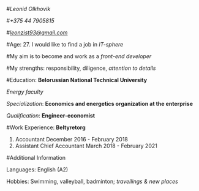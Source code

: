#*Leonid Olkhovik*

#*+375 44 7905815*

#*leonzist93@gmail.com*

#Age: 27. I would like to find a job in _IT-sphere_

#My aim is to become and work as a *front-end developer*

#My strengths: responsibility, diligence, _attention to details_

#Education:
**Belorussian National Technical University**

*Energy faculty*

*Specialization*: **Economics and energetics organization at the enterprise**

*Qualification*: **Engineer-economist**

#Work Experience: 
**Beltyretorg**

1. Accountant                                                           December 2016 - February 2018
2. Assistant Chief Accountant                                           March 2018 - February 2021

#Additional Information

Languages: English (A2)

Hobbies: Swimming, valleyball, badminton; *travellings & new places*
